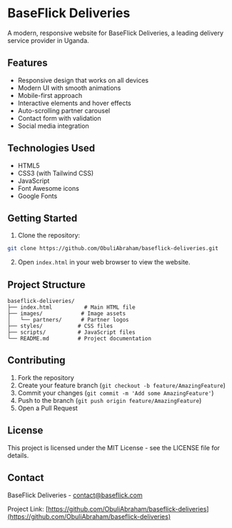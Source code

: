 # BaseFlick Deliveries

A modern, responsive website for BaseFlick Deliveries, a leading delivery service provider in Uganda.

## Features

- Responsive design that works on all devices
- Modern UI with smooth animations
- Mobile-first approach
- Interactive elements and hover effects
- Auto-scrolling partner carousel
- Contact form with validation
- Social media integration

## Technologies Used

- HTML5
- CSS3 (with Tailwind CSS)
- JavaScript
- Font Awesome icons
- Google Fonts

## Getting Started

1. Clone the repository:
```bash
git clone https://github.com/ObuliAbraham/baseflick-deliveries.git
```

2. Open `index.html` in your web browser to view the website.

## Project Structure

```
baseflick-deliveries/
├── index.html          # Main HTML file
├── images/            # Image assets
│   └── partners/      # Partner logos
├── styles/           # CSS files
├── scripts/          # JavaScript files
└── README.md         # Project documentation
```

## Contributing

1. Fork the repository
2. Create your feature branch (`git checkout -b feature/AmazingFeature`)
3. Commit your changes (`git commit -m 'Add some AmazingFeature'`)
4. Push to the branch (`git push origin feature/AmazingFeature`)
5. Open a Pull Request

## License

This project is licensed under the MIT License - see the LICENSE file for details.

## Contact

BaseFlick Deliveries - [contact@baseflick.com](mailto:contact@baseflick.com)

Project Link: [https://github.com/ObuliAbraham/baseflick-deliveries](https://github.com/ObuliAbraham/baseflick-deliveries) 